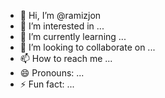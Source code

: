 - 👋 Hi, I’m @ramizjon
- 👀 I’m interested in ...
- 🌱 I’m currently learning ...
- 💞️ I’m looking to collaborate on ...
- 📫 How to reach me ...
- 😄 Pronouns: ...
- ⚡ Fun fact: ...

<!---
ramizjo/ramizjo is a ✨ special ✨ repository because its `README.md` (this file) appears on your GitHub profile.
You can click the Preview link to take a look at your changes.
--->
